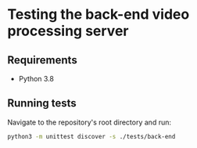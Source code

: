# Testing the back-end video processing server

## Requirements
 - Python 3.8

## Running tests
Navigate to the repository's root directory and run:
```bash
python3 -m unittest discover -s ./tests/back-end
```

